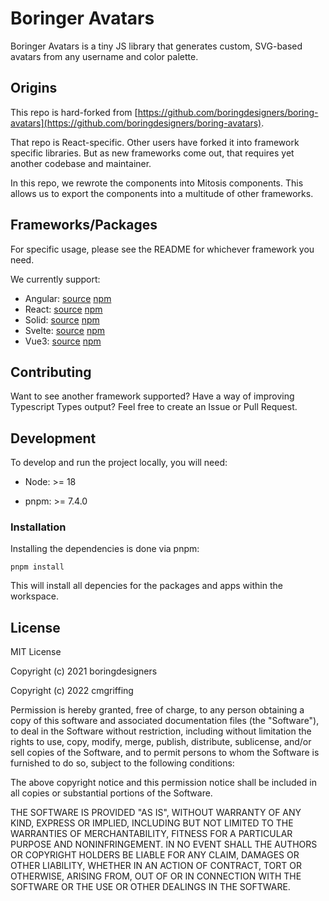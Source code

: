 # Boringer Avatars

Boringer Avatars is a tiny JS library that generates custom, SVG-based avatars from any username and color palette.

## Origins

This repo is hard-forked from [https://github.com/boringdesigners/boring-avatars](https://github.com/boringdesigners/boring-avatars).

That repo is React-specific. Other users have forked it into framework specific libraries. But as new frameworks come out, that requires yet another codebase and maintainer.

In this repo, we rewrote the components into Mitosis components. This allows us to export the components into a multitude of other frameworks.

## Frameworks/Packages

For specific usage, please see the README for whichever framework you need.

We currently support:

- Angular: [source](./packages/lib-angular) [npm](https://www.npmjs.com/package/@boringer-avatars/angular)
- React: [source](./packages/lib-react) [npm](https://www.npmjs.com/package/@boringer-avatars/react)
- Solid: [source](./packages/lib-solid) [npm](https://www.npmjs.com/package/@boringer-avatars/solid)
- Svelte: [source](./packages/lib-svelte) [npm](https://www.npmjs.com/package/@boringer-avatars/svelte)
- Vue3: [source](./packages/lib-vue3) [npm](https://www.npmjs.com/package/@boringer-avatars/vue3)

## Contributing

Want to see another framework supported? Have a way of improving Typescript Types output? Feel free to create an Issue or Pull Request.

## Development

To develop and run the project locally, you will need:

- Node: >= 18

- pnpm: >= 7.4.0

### Installation

Installing the dependencies is done via pnpm:

```
pnpm install
```

This will install all depencies for the packages and apps within the workspace.

## License

MIT License

Copyright (c) 2021 boringdesigners

Copyright (c) 2022 cmgriffing

Permission is hereby granted, free of charge, to any person obtaining a copy
of this software and associated documentation files (the "Software"), to deal
in the Software without restriction, including without limitation the rights
to use, copy, modify, merge, publish, distribute, sublicense, and/or sell
copies of the Software, and to permit persons to whom the Software is
furnished to do so, subject to the following conditions:

The above copyright notice and this permission notice shall be included in all
copies or substantial portions of the Software.

THE SOFTWARE IS PROVIDED "AS IS", WITHOUT WARRANTY OF ANY KIND, EXPRESS OR
IMPLIED, INCLUDING BUT NOT LIMITED TO THE WARRANTIES OF MERCHANTABILITY,
FITNESS FOR A PARTICULAR PURPOSE AND NONINFRINGEMENT. IN NO EVENT SHALL THE
AUTHORS OR COPYRIGHT HOLDERS BE LIABLE FOR ANY CLAIM, DAMAGES OR OTHER
LIABILITY, WHETHER IN AN ACTION OF CONTRACT, TORT OR OTHERWISE, ARISING FROM,
OUT OF OR IN CONNECTION WITH THE SOFTWARE OR THE USE OR OTHER DEALINGS IN THE
SOFTWARE.
